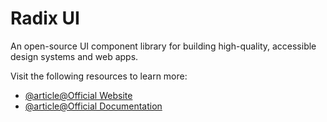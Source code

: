 # Radix UI

An open-source UI component library for building high-quality, accessible design systems and web apps.

Visit the following resources to learn more:

- [@article@Official Website](https://www.radix-ui.com/)
- [@article@Official Documentation](https://www.radix-ui.com/docs/primitives/overview/introduction)
